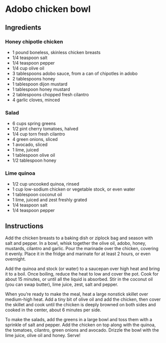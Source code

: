 # Adobo chicken bowl

## Ingredients

### Honey chipotle chicken

- 1 pound boneless, skinless chicken breasts
- 1/4 teaspoon salt
- 1/4 teaspoon pepper
- 1/4 cup olive oil
- 3 tablespoons adobo sauce, from a can of chipotles in adobo
- 2 tablespoons honey
- 1 tablespoon dijon mustard
- 1 tablespoon honey mustard
- 2 tablespoons chopped fresh cilantro
- 4 garlic cloves, minced

### Salad

- 6 cups spring greens
- 1/2 pint cherry tomatoes, halved
- 1/4 cup torn fresh cilantro
- 4 green onions, sliced
- 1 avocado, sliced
- 1 lime, juiced
- 1 tablespoon olive oil
- 1/2 tablespoon honey

### Lime quinoa

- 1/2 cup uncooked quinoa, rinsed
- 1 cup low-sodium chicken or vegetable stock, or even water
- 1 tablespoon coconut oil
- 1 lime, juiced and zest freshly grated
- 1/4 teaspoon salt
- 1/4 teaspoon pepper

## Instructions

Add the chicken breasts to a baking dish or ziplock bag and season with salt and pepper. 
In a bowl, whisk together the olive oil, adobo, honey, mustards, cilantro and garlic. 
Pour the marinade over the chicken, covering it evenly. 
Place it in the fridge and marinate for at least 2 hours, or even overnight.

Add the quinoa and stock (or water) to a saucepan over high heat and bring it to a boil. 
Once boiling, reduce the heat to low and cover the pot. 
Cook for about 15 minutes, or until all the liquid is absorbed. 
Stir in the coconut oil (you can swap butter), lime juice, zest, salt and pepper.

When you’re ready to make the meal, heat a large nonstick skillet over medium-high heat. 
Add a tiny bit of olive oil and add the chicken, then cover the skillet and cook until the chicken is deeply browned on both sides and cooked in the center, about 6 minutes per side.

To make the salads, add the greens in a large bowl and toss them with a sprinkle of salt and pepper. 
Add the chicken on top along with the quinoa, the tomatoes, cilantro, green onions and avocado. 
Drizzle the bowl with the lime juice, olive oil and honey. 
Serve!


